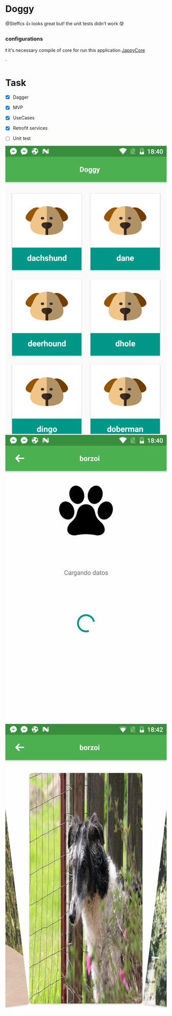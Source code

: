 # Doggy 

@Steffcs :+1:  looks great but!
the unit tests didn't work :cold_sweat:

### configurations


:exclamation:   it's necessary compile of core for run this application
[JappyCore](https://github.com/Steffcs/core)


`
# Task


- [x] Dagger
- [x] MVP
- [x] UseCases
- [x] Retrofit services
- [ ] Unit test


![alt text](/screenshots/home.png )
![alt text](/screenshots/loading.png )
![alt text](/screenshots/breedimg.png )